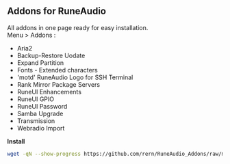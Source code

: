 Addons for RuneAudio
---
All addons in one page ready for easy installation.  
Menu > Addons :  
- Aria2
- Backup-Restore Uodate
- Expand Partition
- Fonts - Extended characters
- 'motd' RuneAudio Logo for SSH Terminal
- Rank Mirror Package Servers
- RuneUI Enhancements
- RuneUI GPIO
- RuneUI Password
- Samba Upgrade
- Transmission
- Webradio Import

**Install**  
```sh
wget -qN --show-progress https://github.com/rern/RuneAudio_Addons/raw/master/install.sh; chmod +x install.sh; ./install.sh
```
